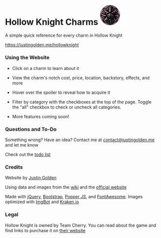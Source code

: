 # Hollow Knight Charms <img src="img/charms/Wayward_Compass.png" width="64px">

A simple quick reference for every charm in Hollow Knight

https://justingolden.me/hollowknight

### Using the Website

- Click on a charm to learn about it

- View the charm's notch cost, price, location, backstory, effects, and more

- Hover over the spoiler to reveal how to acquire it

- Filter by category with the checkboxes at the top of the page. Toggle the "all" checkbox to check or uncheck all categories.

- More features coming soon!

### Questions and To-Do

Something wrong? Have an idea? Contact me at [contact@justingolden.me](mailto:contact@justingolden.me) and let me know

Check out the [todo list](https://github.com/justingolden21/hollowknight/blob/master/todo.txt)

### Credits

Website by [Justin Golden](https://justingolden.me)

Using data and images from the [wiki](https://hollowknight.fandom.com/wiki/Category:Charms) and the [official website](https://hollowknight.com)

Made with [jQuery](https://jquery.com/), [Bootstrap](https://getbootstrap.com/), [Popper JS](https://popper.js.org/), and [FontAwesome](https://fontawesome.com/). Images optimized with [ImgBot](https://imgbot.net/) and [Kraken.io](https://kraken.io/web-interface)

### Legal

Hollow Knight is owned by Team Cherry. You can read about the game and find links to purchase it on [their website](https://hollowknight.com/)
